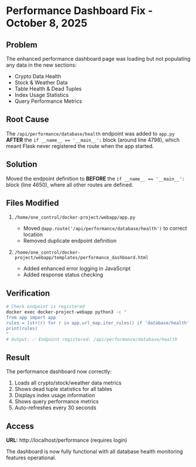 # Performance Dashboard Fix - October 8, 2025

## Problem
The enhanced performance dashboard page was loading but not populating any data in the new sections:
- Crypto Data Health
- Stock & Weather Data  
- Table Health & Dead Tuples
- Index Usage Statistics
- Query Performance Metrics

## Root Cause
The `/api/performance/database/health` endpoint was added to `app.py` **AFTER** the `if __name__ == '__main__':` block (around line 4798), which meant Flask never registered the route when the app started.

## Solution
Moved the endpoint definition to **BEFORE** the `if __name__ == '__main__':` block (line 4650), where all other routes are defined.

## Files Modified
1. `/home/one_control/docker-project/webapp/app.py`
   - Moved `@app.route('/api/performance/database/health')` to correct location
   - Removed duplicate endpoint definition

2. `/home/one_control/docker-project/webapp/templates/performance_dashboard.html`
   - Added enhanced error logging in JavaScript
   - Added response status checking

## Verification
```bash
# Check endpoint is registered
docker exec docker-project-webapp python3 -c "
from app import app
rules = [str(r) for r in app.url_map.iter_rules() if 'database/health' in str(r)]
print(rules)
"
# Output: ✅ Endpoint registered: /api/performance/database/health
```

## Result
The performance dashboard now correctly:
1. Loads all crypto/stock/weather data metrics
2. Shows dead tuple statistics for all tables
3. Displays index usage information
4. Shows query performance metrics
5. Auto-refreshes every 30 seconds

## Access
**URL:** http://localhost/performance (requires login)

The dashboard is now fully functional with all database health monitoring features operational.
